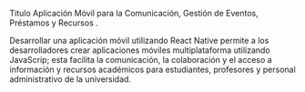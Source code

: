 Titulo Aplicación Móvil para la Comunicación, Gestión de Eventos, Préstamos y Recursos .

Desarrollar una aplicación móvil utilizando React Native permite a los desarrolladores crear 
aplicaciones móviles multiplataforma utilizando JavaScrip; esta facilita la comunicación, la colaboración y 
el acceso a información y recursos académicos para estudiantes, profesores y personal administrativo de la universidad.
